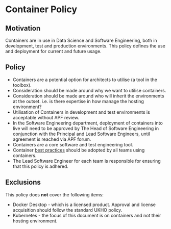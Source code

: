 # Container Policy

## Motivation

Containers are in use in Data Science and Software Engineering, both in development, test and production environments. This policy defines the use and deployment for current and future usage.

## Policy 

* Containers are a potential option for architects to utilise (a tool in the toolbox).
* Consideration should be made around why we want to utilise containers.
* Consideration should be made around who will inherit the environments at the outset. i.e. is there expertise in how manage the hosting environment?
* Utilisation of Containers in development and test environments is acceptable without APF review.
* In the Software Engineering department, deployment of containers into live will need to be approved by The Head of Software Engineering in conjunction with the Principal and Lead Software Engineers, until agreement is reached via APF forum.
* Containers are a core software and test engineering tool.
* Container [best practices](./ContainerBestPracticies.md) should be adopted by all teams using containers.
* The Lead Software Engineer for each team is responsible for ensuring that this policy is adhered.

## Exclusions

This policy does **not** cover the following items:

- Docker Desktop - which is a licensed product. Approval and license acquisition should follow the standard UKHO policy.
- Kubernetes - the focus of this document is on containers and not their hosting environment.